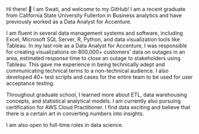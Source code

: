 

Hi there! 👋
I am Swati, and welcome to my GitHub! 
I am a recent graduate from California State University Fullerton in Business analytics and have previously worked as a Data Analyst for Accenture. 

I am fluent in several data management systems and software, including Excel, Microsoft SQL Server, R, Python, and data visualization tools like Tableau. 
In my last role as a Data Analyst for Accenture, I was responsible for creating visualizations on 800,000+ customers’ data on outages in an area, estimated response time to close an outage to stakeholders using Tableau. This gave me experience in being technically adept and communicating technical terms to a non-technical audience. I also developed 40+ test scripts and cases for the entire team to be used for user acceptance testing. 

Throughout graduate school, I learned more about ETL, data warehousing concepts, and statistical analytical models. I am currently also pursuing certification for AWS Cloud Practitioner. 
I find data exciting and believe that there is a certain art in converting numbers into insights. 

I am also open to full-time roles in data science. 



<!---
swati-murmu/swati-murmu is a ✨ special ✨ repository because its `README.md` (this file) appears on your GitHub profile.
You can click the Preview link to take a look at your changes.
--->

